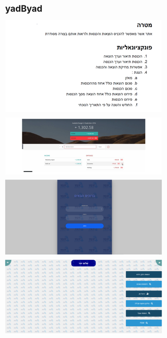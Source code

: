 # yadByad

![Test Image 3](/server/img/1.png)

![Test Image 3](/server/img/2.png)


![Test Image 3](/server/img/3.png)


![Test Image 3](/server/img/4.png)
